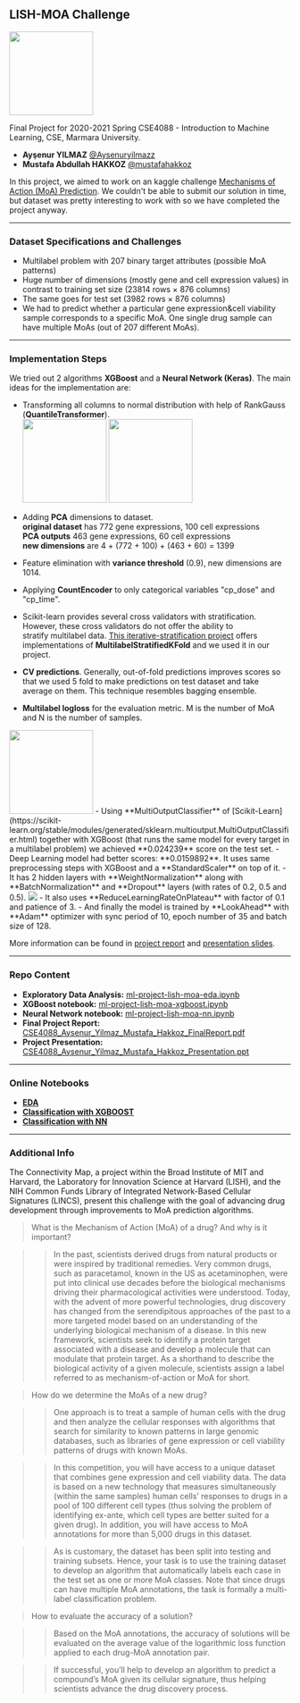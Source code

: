 ## LISH-MOA Challenge  
<img src="https://github.com/mustafahakkoz/LISH-MOA/blob/master/images/etki.jpg" height="150" /> 

Final Project for 2020-2021 Spring CSE4088 - Introduction to Machine Learning, CSE, Marmara University.

- **Ayşenur YILMAZ** [@Aysenuryilmazz](https://github.com/Aysenuryilmazz)
- **Mustafa Abdullah HAKKOZ** [@mustafahakkoz](https://github.com/mustafahakkoz)

In this project, we aimed to work on an kaggle challenge [Mechanisms of Action (MoA) Prediction](https://www.kaggle.com/c/lish-moa). We couldn't be able to submit our solution in time, but dataset was pretty interesting to work with so we have completed the project anyway.

---

### Dataset Specifications and Challenges
- Multilabel problem with 207 binary target attributes (possible MoA patterns)
- Huge number of dimensions (mostly gene and cell expression values) in contrast to training set size (23814 rows × 876 columns)
- The same goes for test set (3982 rows × 876 columns) 
- We had to predict whether a particular gene expression&cell viability sample corresponds to a specific MoA. One single drug sample can have multiple MoAs (out of 207 different MoAs).

---
### Implementation Steps
We tried out 2 algorithms **XGBoost** and a **Neural Network (Keras)**. The main ideas for the implementation are:

- Transforming all columns to normal distribution with help of RankGauss (**QuantileTransformer**).  
<img src="https://github.com/mustafahakkoz/LISH-MOA/blob/master/images/resim1.png" height="150" /> <img src="https://github.com/mustafahakkoz/LISH-MOA/blob/master/images/resim2.png" height="150" /> 

- Adding **PCA** dimensions to dataset.  
**original dataset** has 772 gene expressions, 100 cell expressions  
**PCA outputs** 463 gene expressions, 60 cell expressions  
**new dimensions** are 4 + (772 + 100) + (463 + 60) = 1399
- Feature elimination with **variance threshold** (0.9), new dimensions are 1014.
- Applying **CountEncoder** to only categorical variables "cp_dose" and "cp_time".
- Scikit-learn provides several cross validators with stratification. 
However, these cross validators do not offer the ability to stratify multilabel data. [This iterative-stratification project](https://github.com/trent-b/iterative-stratification) offers implementations of **MultilabelStratifiedKFold** and we used it in our project.
- **CV predictions**. Generally, out-of-fold predictions improves scores so that we used 5 fold to make predictions on test dataset and take average on them. This technique resembles bagging ensemble.
- **Multilabel logloss** for the evaluation metric. M is the number of MoA and N is the number of samples.  
<img src="https://github.com/mustafahakkoz/LISH-MOA/blob/master/resim3.png" height="150" />
- Using **MultiOutputClassifier** of [Scikit-Learn](https://scikit-learn.org/stable/modules/generated/sklearn.multioutput.MultiOutputClassifier.html) together with XGBoost (that runs the same model for every target in a multilabel problem) we achieved **0.024239** score on the test set.
- Deep Learning model had better scores: **0.0159892**. It uses same preprocessing steps with XGBoost and a **StandardScaler** on top of it.
- It has 2 hidden layers with **WeightNormalization** along with **BatchNormalization** and **Dropout** layers (with rates of 0.2, 0.5 and 0.5).   
<img src="https://github.com/mustafahakkoz/LISH-MOA/blob/master/images/resim4.png" weight="50" />
- It also uses **ReduceLearningRateOnPlateau** with factor of 0.1 and patience of 3.
- And finally the model is trained by **LookAhead** with **Adam** optimizer with sync period of 10, epoch number of 35 and batch size of 128. 

More information can be found in [project report](https://github.com/mustafahakkoz/LISH-MOA/blob/master/CSE4088_Aysenur_Yilmaz_Mustafa_Hakkoz_FinalReport.pdf) and [presentation slides](https://github.com/mustafahakkoz/LISH-MOA/blob/master/CSE4088_Aysenur_Yilmaz_Mustafa_Hakkoz_Presentation.ppt).

---
### Repo Content
- **Exploratory Data Analysis:** [ml-project-lish-moa-eda.ipynb](https://github.com/mustafahakkoz/LISH-MOA/blob/master/ml-project-lish-moa-eda.ipynb)  
- **XGBoost notebook:** [ml-project-lish-moa-xgboost.ipynb](https://github.com/mustafahakkoz/LISH-MOA/blob/master/ml-project-lish-moa-xgboost.ipynb)   
- **Neural Network notebook:** [ml-project-lish-moa-nn.ipynb](https://github.com/mustafahakkoz/LISH-MOA/blob/master/ml-project-lish-moa-nn.ipynb)   
- **Final Project Report:** [CSE4088_Aysenur_Yilmaz_Mustafa_Hakkoz_FinalReport.pdf](https://github.com/mustafahakkoz/LISH-MOA/blob/master/CSE4088_Aysenur_Yilmaz_Mustafa_Hakkoz_FinalReport.pdf)   
- **Project Presentation:** [CSE4088_Aysenur_Yilmaz_Mustafa_Hakkoz_Presentation.ppt](https://github.com/mustafahakkoz/LISH-MOA/blob/master/CSE4088_Aysenur_Yilmaz_Mustafa_Hakkoz_Presentation.ppt)   
---
### Online Notebooks

- [**EDA**](https://www.kaggle.com/hakkoz/ml-project-lish-moa-eda)
- [**Classification with XGBOOST**](https://www.kaggle.com/hakkoz/ml-project-lish-moa-xgboost)
- [**Classification with NN**](https://www.kaggle.com/hakkoz/ml-project-lish-moa-nn)

---
### Additional Info
The Connectivity Map, a project within the Broad Institute of MIT and Harvard, the Laboratory for Innovation Science at Harvard (LISH), and the NIH Common Funds Library of Integrated Network-Based Cellular Signatures (LINCS), present this challenge with the goal of advancing drug development through improvements to MoA prediction algorithms.

> What is the Mechanism of Action (MoA) of a drug? And why is it important?

>> In the past, scientists derived drugs from natural products or were inspired by traditional remedies. Very common drugs, such as paracetamol, known in the US as acetaminophen, were put into clinical use decades before the biological mechanisms driving their pharmacological activities were understood. Today, with the advent of more powerful technologies, drug discovery has changed from the serendipitous approaches of the past to a more targeted model based on an understanding of the underlying biological mechanism of a disease. In this new framework, scientists seek to identify a protein target associated with a disease and develop a molecule that can modulate that protein target. As a shorthand to describe the biological activity of a given molecule, scientists assign a label referred to as mechanism-of-action or MoA for short.


> How do we determine the MoAs of a new drug?

>> One approach is to treat a sample of human cells with the drug and then analyze the cellular responses with algorithms that search for similarity to known patterns in large genomic databases, such as libraries of gene expression or cell viability patterns of drugs with known MoAs.

>> In this competition, you will have access to a unique dataset that combines gene expression and cell viability data. The data is based on a new technology that measures simultaneously (within the same samples) human cells’ responses to drugs in a pool of 100 different cell types (thus solving the problem of identifying ex-ante, which cell types are better suited for a given drug). In addition, you will have access to MoA annotations for more than 5,000 drugs in this dataset.

>> As is customary, the dataset has been split into testing and training subsets. Hence, your task is to use the training dataset to develop an algorithm that automatically labels each case in the test set as one or more MoA classes. Note that since drugs can have multiple MoA annotations, the task is formally a multi-label classification problem.

> How to evaluate the accuracy of a solution?

>> Based on the MoA annotations, the accuracy of solutions will be evaluated on the average value of the logarithmic loss function applied to each drug-MoA annotation pair.

>>If successful, you’ll help to develop an algorithm to predict a compound’s MoA given its cellular signature, thus helping scientists advance the drug discovery process.
